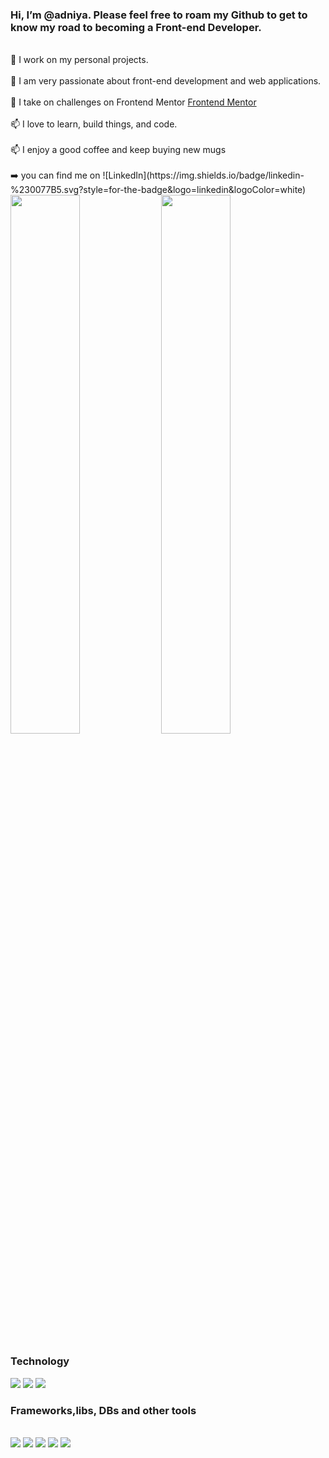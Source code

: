 <h3> Hi, I’m @adniya. Please feel free to roam my Github to get to know my road to becoming a Front-end Developer.</h3><br>
👀 I work on my personal projects.<br><br>
🌱 I am very passionate about front-end development and web applications.<br><br>
💞️ I take on challenges on Frontend Mentor <a href="https://www.frontendmentor.io/home">Frontend Mentor</a><br><br>
📫 I love to learn, build things, and code.<br><br>
📫 I enjoy a good coffee and keep buying new mugs<br><br>
➡️ you can find me on ![LinkedIn](https://img.shields.io/badge/linkedin-%230077B5.svg?style=for-the-badge&logo=linkedin&logoColor=white)
<div align="left" >
<img width="47%" src="https://github-readme-stats.vercel.app/api?username=adniya&show_icons=true&theme=radical">
<img width="47%" src="https://github-readme-stats.vercel.app/api/top-langs/?username=adniya&layout=compact"></div>
<div align="left" >
<h3 margin-top="1rem">Technology</h3>
<img src="https://img.shields.io/badge/html5-%23E34F26.svg?style=for-the-badge&logo=html5&logoColor=white">
<img src="https://img.shields.io/badge/css3-%231572B6.svg?style=for-the-badge&logo=css3&logoColor=white">
<img src="https://img.shields.io/badge/javascript-%23323330.svg?style=for-the-badge&logo=javascript&logoColor=%23F7DF1E"><br></div>
<div align="left"><h3>Frameworks,libs, DBs and other tools</h3><br>
<img src="https://img.shields.io/badge/jquery-%230769AD.svg?style=for-the-badge&logo=jquery&logoColor=white">
<img src="https://img.shields.io/badge/bootstrap-%23563D7C.svg?style=for-the-badge&logo=bootstrap&logoColor=white">
<img src="https://img.shields.io/badge/SASS-hotpink.svg?style=for-the-badge&logo=SASS&logoColor=white">
<img src="https://img.shields.io/badge/react-%2320232a.svg?style=for-the-badge&logo=react&logoColor=%2361DAFB">
<img src="https://img.shields.io/badge/redux-%23593d88.svg?style=for-the-badge&logo=redux&logoColor=white"></div>

